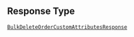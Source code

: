 ## Response Type

[`BulkDeleteOrderCustomAttributesResponse`](../../doc/models/bulk-delete-order-custom-attributes-response.md)
